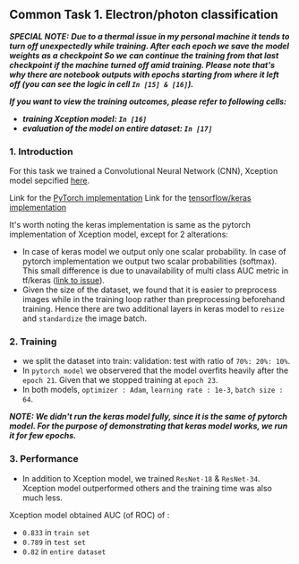 ## Common Task 1. Electron/photon classification

**_SPECIAL NOTE:_** 
**_Due to a thermal issue in my personal machine it tends to turn off unexpectedly while training. After each epoch we save the model weights as a checkpoint So we can continue the training from that last checkpoint if the machine turned off amid training. Please note that's why there are notebook outputs with epochs starting from where it left off (you can see the logic in cell `In [15] & [16]`)._** 

**_If you want to view the training outcomes, please refer to following cells:_**
- **_training Xception model: `In [16]`_**
- **_evaluation of the model on entire dataset: `In [17]`_**

### 1. Introduction
For this task we trained a Convolutional Neural Network (CNN), Xception model sepcified [here](https://arxiv.org/pdf/1610.02357.pdf).

Link for the [PyTorch implementation](https://github.com/SarithRavI/ML4SCI-GSoC-Tests/blob/test/Task_1/Task-1-pytorch-Xception.ipynb) 
Link for the [tensorflow/keras implementation](https://github.com/SarithRavI/ML4SCI-GSoC-Tests/blob/test/Task_1/Task-1-keras-Xception.ipynb)

It's worth noting the keras implementation is same as the pytorch implementation of Xception model, except for 2 alterations: 
- In case of keras model we output only one scalar probability. In case of pytorch implementation we output two scalar probabilities (softmax). 
This small difference is due to unavailability of multi class AUC metric in tf/keras ([link to issue](https://github.com/tensorflow/addons/issues/265)).
- Given the size of the dataset, we found that it is easier to preprocess images while in the training loop rather than preprocessing beforehand training.
Hence there are two additional layers in keras model to `resize` and `standardize` the image batch.

### 2. Training 

- we split the dataset into train: validation: test with ratio of `70%: 20%: 10%`.
- In `pytorch model` we observered that the model overfits heavily after the `epoch 21`. Given that we stopped training at `epoch 23`.
- In both models, `optimizer : Adam`, `learning rate : 1e-3`, `batch size : 64`.

**_NOTE: We didn't run the keras model fully, since it is the same of pytorch model. For the purpose of demonstrating that keras model works, we run it for few epochs._**

### 3. Performance

- In addition to Xception model, we trained `ResNet-18` & `ResNet-34`. Xception model outperformed others and the training time was also much less.

Xception model obtained AUC (of ROC) of :
- `0.833` in `train set`
- `0.789` in `test set`
- `0.82` in `entire dataset`
